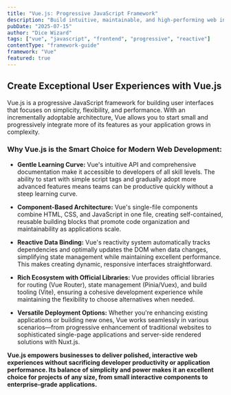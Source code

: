 ```yaml
---
title: "Vue.js: Progressive JavaScript Framework"
description: "Build intuitive, maintainable, and high-performing web interfaces with Vue.js, the progressive JavaScript framework that scales with your needs."
pubDate: "2025-07-15"
author: "Dice Wizard"
tags: ["vue", "javascript", "frontend", "progressive", "reactive"]
contentType: "framework-guide"
framework: "Vue"
featured: true
---
```


## Create Exceptional User Experiences with Vue.js

Vue.js is a progressive JavaScript framework for building user interfaces that focuses on simplicity, flexibility, and performance. With an incrementally adoptable architecture, Vue allows you to start small and progressively integrate more of its features as your application grows in complexity.

### Why Vue.js is the Smart Choice for Modern Web Development:

*   **Gentle Learning Curve:** Vue's intuitive API and comprehensive documentation make it accessible to developers of all skill levels. The ability to start with simple script tags and gradually adopt more advanced features means teams can be productive quickly without a steep learning curve.

*   **Component-Based Architecture:** Vue's single-file components combine HTML, CSS, and JavaScript in one file, creating self-contained, reusable building blocks that promote code organization and maintainability as applications scale.

*   **Reactive Data Binding:** Vue's reactivity system automatically tracks dependencies and optimally updates the DOM when data changes, simplifying state management while maintaining excellent performance. This makes creating dynamic, responsive interfaces straightforward.

*   **Rich Ecosystem with Official Libraries:** Vue provides official libraries for routing (Vue Router), state management (Pinia/Vuex), and build tooling (Vite), ensuring a cohesive development experience while maintaining the flexibility to choose alternatives when needed.

*   **Versatile Deployment Options:** Whether you're enhancing existing applications or building new ones, Vue works seamlessly in various scenarios—from progressive enhancement of traditional websites to sophisticated single-page applications and server-side rendered solutions with Nuxt.js.

**Vue.js empowers businesses to deliver polished, interactive web experiences without sacrificing developer productivity or application performance. Its balance of simplicity and power makes it an excellent choice for projects of any size, from small interactive components to enterprise-grade applications.**
